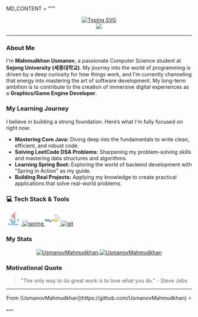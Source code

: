 MD_CONTENT = """
<div align="center">
    <a href="https://github.com/UsmanovMahmudkhan">
        <img src="https://readme-typing-svg.demolab.com?font=Fira+Code&pause=1000&random=false&width=435&separator=%3C&lines=Welcome+to+Mahmudkhon%27s+GitHub+Profile%3CSystem.out.println(%22Hello+World%22);" alt="Typing SVG" />
    </a>
</div>

<div align="center">
    <picture>
        <source media="(prefers-color-scheme: dark)" srcset="https://cdn.jsdelivr.net/gh/sun0225SUN/sun0225SUN/assets/images/coding.gif" />
        <source media="(prefers-color-scheme: light)" srcset="https://cdn.jsdelivr.net/gh/sun0225SUN/sun0225SUN/assets/images/developer.svg" height="225px" />
        <img src="https://cdn.jsdelivr.net/gh/sun0225SUN/sun0225SUN/assets/images/coding.gif" />
    </picture>
</div>

---

###  About Me

I'm **Mahmudkhon Usmanov**, a passionate Computer Science student at **Sejong University (세종대학교)**. My journey into the world of programming is driven by a deep curiosity for how things work, and I'm currently channeling that energy into mastering the art of software development. My long-term ambition is to contribute to the creation of immersive digital experiences as a **Graphics/Game Engine Developer**.

###  My Learning Journey

I believe in building a strong foundation. Here’s what I'm fully focused on right now:

*   **Mastering Core Java:** Diving deep into the fundamentals to write clean, efficient, and robust code.
*   **Solving LeetCode DSA Problems:** Sharpening my problem-solving skills and mastering data structures and algorithms.
*   **Learning Spring Boot:** Exploring the world of backend development with "Spring in Action" as my guide.
*   **Building Real Projects:** Applying my knowledge to create practical applications that solve real-world problems.

### 💻 Tech Stack & Tools

<p align="left">
    <a href="https://www.java.com" target="_blank" rel="noreferrer"> <img src="https://raw.githubusercontent.com/devicons/devicon/master/icons/java/java-original.svg" alt="java" width="40" height="40"/> </a>
    <a href="https://spring.io/" target="_blank" rel="noreferrer"> <img src="https://www.vectorlogo.zone/logos/springio/springio-icon.svg" alt="spring" width="40" height="40"/> </a>
    <a href="https://www.mysql.com/" target="_blank" rel="noreferrer"> <img src="https://raw.githubusercontent.com/devicons/devicon/master/icons/mysql/mysql-original-wordmark.svg" alt="mysql" width="40" height="40"/> </a>
    <a href="https://git-scm.com/" target="_blank" rel="noreferrer"> <img src="https://www.vectorlogo.zone/logos/git-scm/git-scm-icon.svg" alt="git" width="40" height="40"/> </a>
</p>

###  My Stats

<p align="center">
    <a href="https://github.com/UsmanovMahmudkhan">
        <img align="center" src="https://github-readme-stats.vercel.app/api?username=UsmanovMahmudkhan&show_icons=true&locale=en&theme=radical" alt="UsmanovMahmudkhan" />
    </a>
    <a href="https://github.com/UsmanovMahmudkhan">
        <img align="center" src="https://github-readme-streak-stats.herokuapp.com/?user=UsmanovMahmudkhan&theme=radical" alt="UsmanovMahmudkhan" />
    </a>
</p>

###  Motivational Quote

> "The only way to do great work is to love what you do." - Steve Jobs

---

<p align="center"> From [UsmanovMahmudkhan](https://github.com/UsmanovMahmudkhan) ⭐️</p>
"""


